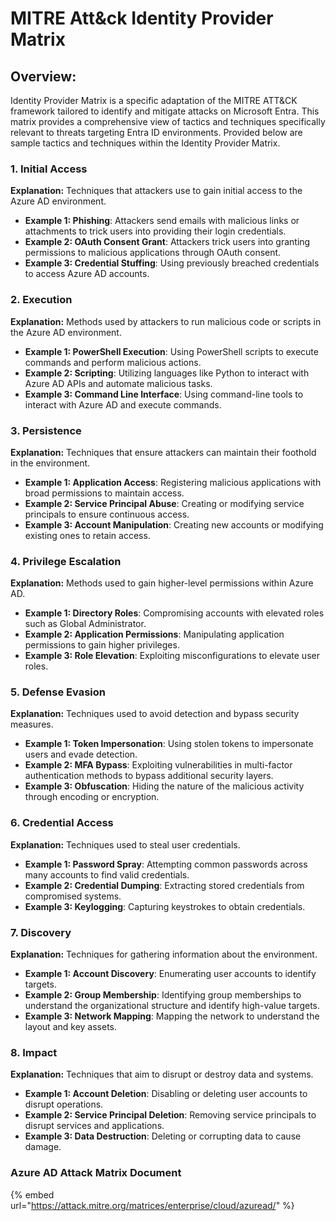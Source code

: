 # MITRE Att\&ck Identity Provider Matrix

## Overview:

Identity Provider Matrix is a specific adaptation of the MITRE ATT\&CK framework tailored to identify and mitigate attacks on Microsoft Entra. This matrix provides a comprehensive view of tactics and techniques specifically relevant to threats targeting Entra ID environments. Provided below are sample tactics and techniques within the Identity Provider Matrix.



### 1. Initial Access

**Explanation:** Techniques that attackers use to gain initial access to the Azure AD environment.

* **Example 1: Phishing**: Attackers send emails with malicious links or attachments to trick users into providing their login credentials.
* **Example 2: OAuth Consent Grant**: Attackers trick users into granting permissions to malicious applications through OAuth consent.
* **Example 3: Credential Stuffing**: Using previously breached credentials to access Azure AD accounts.

### 2. Execution

**Explanation:** Methods used by attackers to run malicious code or scripts in the Azure AD environment.

* **Example 1: PowerShell Execution**: Using PowerShell scripts to execute commands and perform malicious actions.
* **Example 2: Scripting**: Utilizing languages like Python to interact with Azure AD APIs and automate malicious tasks.
* **Example 3: Command Line Interface**: Using command-line tools to interact with Azure AD and execute commands.

### 3. Persistence

**Explanation:** Techniques that ensure attackers can maintain their foothold in the environment.

* **Example 1: Application Access**: Registering malicious applications with broad permissions to maintain access.
* **Example 2: Service Principal Abuse**: Creating or modifying service principals to ensure continuous access.
* **Example 3: Account Manipulation**: Creating new accounts or modifying existing ones to retain access.

### 4. Privilege Escalation

**Explanation:** Methods used to gain higher-level permissions within Azure AD.

* **Example 1: Directory Roles**: Compromising accounts with elevated roles such as Global Administrator.
* **Example 2: Application Permissions**: Manipulating application permissions to gain higher privileges.
* **Example 3: Role Elevation**: Exploiting misconfigurations to elevate user roles.

### 5. Defense Evasion

**Explanation:** Techniques used to avoid detection and bypass security measures.

* **Example 1: Token Impersonation**: Using stolen tokens to impersonate users and evade detection.
* **Example 2: MFA Bypass**: Exploiting vulnerabilities in multi-factor authentication methods to bypass additional security layers.
* **Example 3: Obfuscation**: Hiding the nature of the malicious activity through encoding or encryption.

### 6. Credential Access

**Explanation:** Techniques used to steal user credentials.

* **Example 1: Password Spray**: Attempting common passwords across many accounts to find valid credentials.
* **Example 2: Credential Dumping**: Extracting stored credentials from compromised systems.
* **Example 3: Keylogging**: Capturing keystrokes to obtain credentials.

### 7. Discovery

**Explanation:** Techniques for gathering information about the environment.

* **Example 1: Account Discovery**: Enumerating user accounts to identify targets.
* **Example 2: Group Membership**: Identifying group memberships to understand the organizational structure and identify high-value targets.
* **Example 3: Network Mapping**: Mapping the network to understand the layout and key assets.

### 8. Impact

**Explanation:** Techniques that aim to disrupt or destroy data and systems.

* **Example 1: Account Deletion**: Disabling or deleting user accounts to disrupt operations.
* **Example 2: Service Principal Deletion**: Removing service principals to disrupt services and applications.
* **Example 3: Data Destruction**: Deleting or corrupting data to cause damage.

### Azure AD Attack Matrix Document

{% embed url="https://attack.mitre.org/matrices/enterprise/cloud/azuread/" %}
